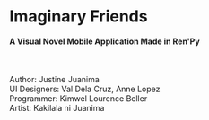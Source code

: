# Imaginary Friends
**A Visual Novel Mobile Application Made in Ren'Py** \
\
\
\
Author: Justine Juanima  \
UI Designers: Val Dela Cruz, Anne Lopez \
Programmer: Kimwel Lourence Beller  \
Artist: Kakilala ni Juanima
